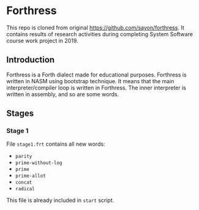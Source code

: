 # Forthress

This repo is cloned from original https://github.com/sayon/forthress. It contains results of research activities during completing System Software course work project in 2019.

## Introduction

Forthress is a Forth dialect made for educational purposes. Forthress is written in NASM using bootstrap technique. It means that the main interpreter/compiler loop is written in Forthress. The inner interpreter is written in assembly, and so are some words.

## Stages
### Stage 1

File `stage1.frt` contains all new words:
* `parity`
* `prime-without-log`
* `prime`
* `prime-allot`
* `concat`
* `radical`

This file is already included in `start` script.
